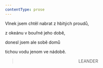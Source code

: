 ```yaml
---
contentType: prose
---
```


Vlnek jsem chtěl nabrat z hbitých proudů,

z okeánu v bouřné jeho době,

donesl jsem ale sobě domů

tichou vodu jenom ve nádobě.

>                                                    LEANDER

